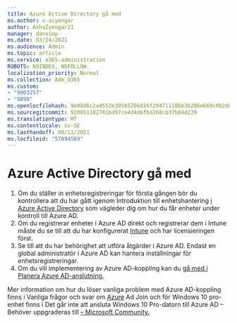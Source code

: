 ```yaml
---
title: Azure Active Directory gå med
ms.author: v-aiyengar
author: AshaIyengar21
manager: dansimp
ms.date: 03/24/2021
ms.audience: Admin
ms.topic: article
ms.service: o365-administration
ROBOTS: NOINDEX, NOFOLLOW
localization_priority: Normal
ms.collection: Adm_O365
ms.custom:
- "9003257"
- "9890"
ms.openlocfilehash: 9e08d6c2a4553e395b5206816f29471118bb3b286e669c0b2d07a740e2a3c749
ms.sourcegitcommit: 920051182781bd97ce4d4d6fbd268cb37b84d239
ms.translationtype: MT
ms.contentlocale: sv-SE
ms.lasthandoff: 08/11/2021
ms.locfileid: "57894569"
---
```

# <a name="azure-active-directory-join"></a>Azure Active Directory gå med

1. Om du ställer in enhetsregistreringar för första gången bör du kontrollera att du har gått igenom Introduktion till enhetshantering [i Azure Active Directory](https://docs.microsoft.com/azure/active-directory/devices/overview) som vägleder dig om hur du får enheter under kontroll till Azure AD. 
1. Om du registrerar enheter i Azure AD direkt och registrerar dem i Intune måste du se till [](https://docs.microsoft.com/mem/intune/fundamentals/licenses-assign) att du har konfigurerat [Intune](https://docs.microsoft.com/mem/intune/enrollment/device-enrollment) och har licensieringen först.
1. Se till att du har behörighet att utföra åtgärder i Azure AD. Endast en global administratör i Azure AD kan hantera inställningar för enhetsregistreringar.
1. Om du vill implementering av Azure AD-koppling kan du [gå med i Planera Azure AD-anslutning.](https://docs.microsoft.com/azure/active-directory/devices/azureadjoin-plan)

Mer information om hur du löser vanliga problem med Azure AD-koppling finns i Vanliga frågor och svar om [Azure](https://docs.microsoft.com/azure/active-directory/devices/faq) Ad Join och för Windows 10 pro-enhet finns i Det går inte att ansluta Windows 10 Pro-datorn till Azure AD – Behöver uppgraderas till [– Microsoft Community.](https://answers.microsoft.com/en-us/msoffice/forum/msoffice_install-mso_win10-mso_365hp/unable-to-join-windows-10-pro-machine-to-azure-ad/abb1ca7d-b317-45ec-a628-e1c10eae2900)

